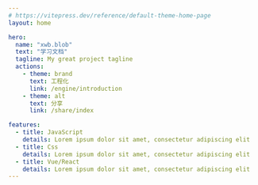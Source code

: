 ```yaml
---
# https://vitepress.dev/reference/default-theme-home-page
layout: home

hero:
  name: "xwb.blob"
  text: "学习文档"
  tagline: My great project tagline
  actions:
    - theme: brand
      text: 工程化
      link: /engine/introduction
    - theme: alt
      text: 分享
      link: /share/index

features:
  - title: JavaScript
    details: Lorem ipsum dolor sit amet, consectetur adipiscing elit
  - title: Css
    details: Lorem ipsum dolor sit amet, consectetur adipiscing elit
  - title: Vue/React
    details: Lorem ipsum dolor sit amet, consectetur adipiscing elit
---
```


